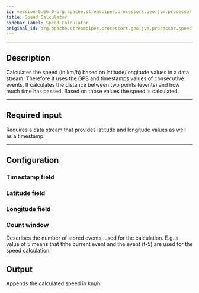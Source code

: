 ```yaml
---
id: version-0.66.0-org.apache.streampipes.processors.geo.jvm.processor.speed
title: Speed Calculator
sidebar_label: Speed Calculator
original_id: org.apache.streampipes.processors.geo.jvm.processor.speed
---
```


<!--
  ~ Licensed to the Apache Software Foundation (ASF) under one or more
  ~ contributor license agreements.  See the NOTICE file distributed with
  ~ this work for additional information regarding copyright ownership.
  ~ The ASF licenses this file to You under the Apache License, Version 2.0
  ~ (the "License"); you may not use this file except in compliance with
  ~ the License.  You may obtain a copy of the License at
  ~
  ~    http://www.apache.org/licenses/LICENSE-2.0
  ~
  ~ Unless required by applicable law or agreed to in writing, software
  ~ distributed under the License is distributed on an "AS IS" BASIS,
  ~ WITHOUT WARRANTIES OR CONDITIONS OF ANY KIND, either express or implied.
  ~ See the License for the specific language governing permissions and
  ~ limitations under the License.
  ~
  -->



***

## Description

Calculates the speed (in km/h) based on latitude/longitude values in a data stream. Therefore it uses the GPS and timestamps values of consecutive events. 
It calculates the distance between two points (events) and how much time has passed. Based on those values the speed is calculated.

***

## Required input

Requires a data stream that provides latitude and longitude values as well as a timestamp.

***

## Configuration

### Timestamp field

### Latitude field

### Longitude field

### Count window
Describes the number of stored events, used for the calculation. 
E.g. a value of 5 means that thhe current event and the event (t-5) are used for the speed calculation.

## Output
Appends the calculated speed in km/h.
